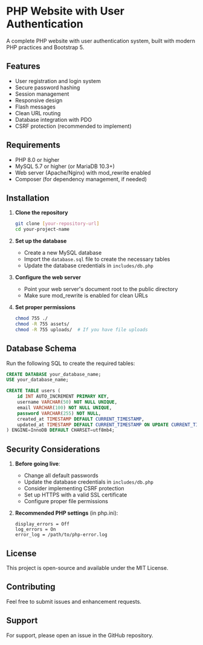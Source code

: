 # PHP Website with User Authentication

A complete PHP website with user authentication system, built with modern PHP practices and Bootstrap 5.

## Features

- User registration and login system
- Secure password hashing
- Session management
- Responsive design
- Flash messages
- Clean URL routing
- Database integration with PDO
- CSRF protection (recommended to implement)

## Requirements

- PHP 8.0 or higher
- MySQL 5.7 or higher (or MariaDB 10.3+)
- Web server (Apache/Nginx) with mod_rewrite enabled
- Composer (for dependency management, if needed)

## Installation

1. **Clone the repository**
   ```bash
   git clone [your-repository-url]
   cd your-project-name
   ```

2. **Set up the database**
   - Create a new MySQL database
   - Import the `database.sql` file to create the necessary tables
   - Update the database credentials in `includes/db.php`

3. **Configure the web server**
   - Point your web server's document root to the public directory
   - Make sure mod_rewrite is enabled for clean URLs

4. **Set proper permissions**
   ```bash
   chmod 755 ./
   chmod -R 755 assets/
   chmod -R 755 uploads/  # If you have file uploads
   ```

## Database Schema

Run the following SQL to create the required tables:

```sql
CREATE DATABASE your_database_name;
USE your_database_name;

CREATE TABLE users (
    id INT AUTO_INCREMENT PRIMARY KEY,
    username VARCHAR(50) NOT NULL UNIQUE,
    email VARCHAR(100) NOT NULL UNIQUE,
    password VARCHAR(255) NOT NULL,
    created_at TIMESTAMP DEFAULT CURRENT_TIMESTAMP,
    updated_at TIMESTAMP DEFAULT CURRENT_TIMESTAMP ON UPDATE CURRENT_TIMESTAMP
) ENGINE=InnoDB DEFAULT CHARSET=utf8mb4;
```

## Security Considerations

1. **Before going live**:
   - Change all default passwords
   - Update the database credentials in `includes/db.php`
   - Consider implementing CSRF protection
   - Set up HTTPS with a valid SSL certificate
   - Configure proper file permissions

2. **Recommended PHP settings** (in php.ini):
   ```
   display_errors = Off
   log_errors = On
   error_log = /path/to/php-error.log
   ```

## License

This project is open-source and available under the MIT License.

## Contributing

Feel free to submit issues and enhancement requests.

## Support

For support, please open an issue in the GitHub repository.
